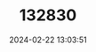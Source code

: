 ---
title: "132830"
category: "Mycteroperca acutirostris"
draft: false
date: 2024-02-22 13:03:51
languages:
  English: ["Western Comb Grouper", "Comb Grouper"]
  French: ["Badeche Peigne"]
  Spanish; Castilian: ["Bonaci Rojo", "Cherna Peineta", "Cuna Negra"]
---